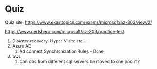 # Quiz

Quiz site: https://www.examtopics.com/exams/microsoft/az-303/view/2/

https://www.certshero.com/microsoft/az-303/practice-test



1. Disaster recovery. Hyper-V site etc...
2. Azure AD
   1. Ad connect Synchronization Rules - Done
3. SQL
   1. Can dbs from different sql servers be moved to one pool???